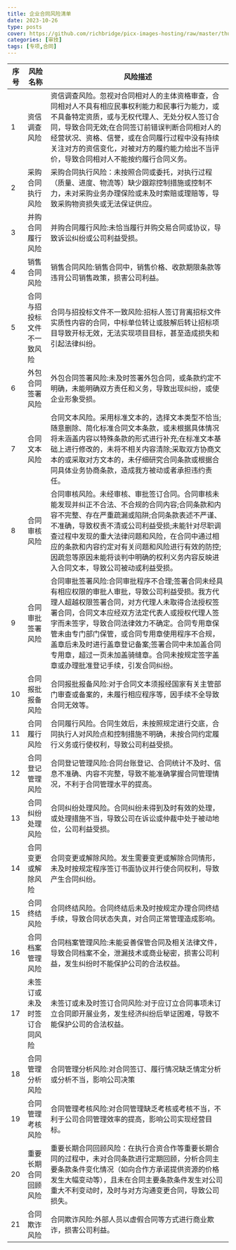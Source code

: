 ```yaml
---
title: 企业合同风险清单
date: 2023-10-26
type: posts
cover: https://github.com/richbridge/picx-images-hosting/raw/master/thumbnail/审技.jpg
categories: [审技]
tags: [专项,合同]
---
```

| 序号 | 风险名称          | 风险描述                                                                                                                                                                                                                  |
|----|---------------|-----------------------------------------------------------------------------------------------------------------------------------------------------------------------------------------------------------------------|
| 1  | 资信调查风险        | 资信调查风险。忽视对合同相对人的主体资格审查，合同相对人不具有相应民事权利能力和民事行为能力，或不具备特定资质，或与无权代理人、无处分权人签订合同，导致合同无效;在合同签订前错误判断合同相对人的经营状况、资格、信誉，或在合同履行过程中没有持续关注对方的资信变化，对被对方的履约能力给出不当评价，导致合同相对人不能按约履行合同义务。                                                 |
| 2  | 采购合同执行风险      | 采购合同执行风险：未按照合同或委托，对执行过程（质量、进度、物流等）缺少跟踪控制措施或控制不力，未对采购业务办理保险或未及时索赔或理赔等，导致采购物资损失或无法保证供应。                                                                                                                                 |
| 3  | 并购合同履行风险      | 并购合同履行风险:未恰当履行并购交易合同或协议，导致诉讼纠纷或公司利益受损。                                                                                                                                                                                |
| 4  | 销售合同风险        | 销售合同风险:销售合同中，销售价格、收款期限条款等违背公司销售政策，损害公司利益。                                                                                                                                                                             |
| 5  | 合同与招投标文件不一致风险 | 合同与招投标文件不一致风险:招标人签订背离招标文件实质性内容的合同，中标单位转让或肢解后转让招标项目导致开标无效，无法实现项目目标，甚至造成损失和引起法律纠纷。                                                                                                                                      |
| 6  | 外包合同签署风险      | 外包合同签署风险:未及时签署外包合同，或条款约定不明确，未能明确双方责任和义务，导致出现纠纷，或使企业形象受损。                                                                                                                                                              |
| 7  | 合同文本风险        | 合同文本风险。采用标准文本的，选择文本类型不恰当;随意删除、简化标准合同文本条款，或未根据具体情况将未涵盖内容以特殊条款的形式进行补充;在标准文本基础上进行修改的，未将不相关内容清除;采取双方协商文本的或采取对方文本的，未仔细研究合同条款或根据合同具体业务协商条款，造成我方被动或者承担违约责任。                                                                  |
| 8  | 合同审核风险        | 合同审核风险。未经审核、审批签订合同。合同审核未能发现并纠正不合法、不合规的合同内容;合同条款和内容不完整、存在严重疏漏或陷阱;合同条款表述不严谨、不准确，导致权责不清或公司利益受损;未能针对尽职调查过程中发现的重大法律问题和风险，在合同中通过相应的条款和内容约定对有关问题和风险进行有效的防控;因疏忽等原因未能将谈判中明确的权利义务内容反映进入合同文本，导致公司被动或利益受损。                        |
| 9  | 合同审批签署风险      | 合同审批签署风险:合同审批程序不合理;签署合同未经具有相应权限的审批人审批，导致公司利益受损。我方代理人超越权限签署合同，对方代理人未取得合法授权签署合同，合同文本应经双方法定代表人或授权代理人签字而未签字，导致合同法律效力不确定。合同专用章保管未由专门部门保管，或合同专用章使用程序不合规，盖章后未及时进行盖章登记备案;签署合同中未加盖合同专用章，超过一页未加盖骑缝章。合同未按规定签字盖章或办理批准登记手续，引发合同纠纷。 |
| 10 | 合同报批报备风险      | 合同报批报备风险:对于合同文本须报经国家有关主管部门审查或备案的，未履行相应程序等，因手续不全导致合同无效等。                                                                                                                                                               |
| 11 | 合同履行风险        | 合同履行风险。合同生效后，未按照规定进行交底，合同执行人对风险点和控制措施不明确，未按合同约定履行义务或行使权利，导致公司利益受损。                                                                                                                                                    |
| 12 | 合同登记管理风险      | 合同登记管理风险:合同台账登记、合同统计不及时、信息不准确、内容不完整，导致不能准确掌握合同管理情况，不利于合同管理水平的提高。                                                                                                                                                      |
| 13 | 合同纠纷处理风险      | 合同纠纷处理风险。合同纠纷未得到及时有效的处理，或处理措施不当，导致公司在诉讼或仲裁中处于被动地位，公司利益受损。                                                                                                                                                             |
| 14 | 合同变更或解除风险     | 合同变更或解除风险。发生需要变更或解除合同情形，未及时按规定程序签订书面协议并行使合同权利，导致产生合同纠纷。                                                                                                                                                               |
| 15 | 合同终结风险        | 合同终结风险。合同终结后未及时按规定办理合同终结手续，导致合同状态失真，对合同正常管理造成影响。                                                                                                                                                                      |
| 16 | 合同档案管理风险      | 合同档案管理风险:未能妥善保管合同及相关法律文件，导致合同档案不全，泄漏技术或商业秘密，损害公司利益，发生纠纷时不能保护公司的合法权益。                                                                                                                                                  |
| 17 | 未签订或未及时签订合同风险 | 未签订或未及时签订合同风险:对于应订立合同事项未订立合同即开展业务，发生经济纠纷后举证困难，导致不能保护公司的合法权益。                                                                                                                                                          |
| 18 | 合同管理分析风险      | 合同管理分析风险:对合同签订、履行情况缺乏情定分析或分析不当，影响公司决策                                                                                                                                                                                 |
| 19 | 合同管理考核风险      | 合同管理考核风险:对合同管理缺乏考核或考核不当，不利于公司合同管理效率的提高，影响公司实现经营目标。                                                                                                                                                                    |
| 20 | 重要长期合同回顾风险    | 重要长期合同回顾风险：在执行合资合作等重要长期合同的过程中，未对合同条款进行定期回顾，分析合同主要条款条件变化情况（如向合作方承诺提供资源的价格发生大幅变动等），且未在合同主要条款条件发生对公司重大不利变动时，及时与对方沟通变更合同，导致公司损失。                                                                                          |
| 21 | 合同欺诈风险        | 合同欺诈风险:外部人员以虚假合同等方式进行商业欺诈，损害公司利益。                                                                                                                                                                                     |
